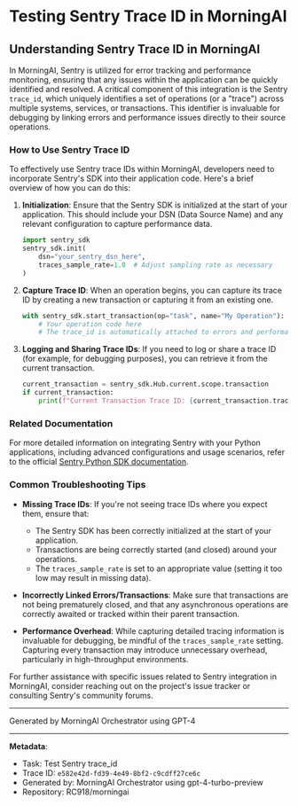 # Testing Sentry Trace ID in MorningAI

## Understanding Sentry Trace ID in MorningAI

In MorningAI, Sentry is utilized for error tracking and performance monitoring, ensuring that any issues within the application can be quickly identified and resolved. A critical component of this integration is the Sentry `trace_id`, which uniquely identifies a set of operations (or a "trace") across multiple systems, services, or transactions. This identifier is invaluable for debugging by linking errors and performance issues directly to their source operations.

### How to Use Sentry Trace ID

To effectively use Sentry trace IDs within MorningAI, developers need to incorporate Sentry's SDK into their application code. Here's a brief overview of how you can do this:

1. **Initialization**: Ensure that the Sentry SDK is initialized at the start of your application. This should include your DSN (Data Source Name) and any relevant configuration to capture performance data.

    ```python
    import sentry_sdk
    sentry_sdk.init(
        dsn="your_sentry_dsn_here",
        traces_sample_rate=1.0  # Adjust sampling rate as necessary
    )
    ```

2. **Capture Trace ID**: When an operation begins, you can capture its trace ID by creating a new transaction or capturing it from an existing one.

    ```python
    with sentry_sdk.start_transaction(op="task", name="My Operation"):
        # Your operation code here
        # The trace_id is automatically attached to errors and performance data
    ```

3. **Logging and Sharing Trace IDs**: If you need to log or share a trace ID (for example, for debugging purposes), you can retrieve it from the current transaction.

    ```python
    current_transaction = sentry_sdk.Hub.current.scope.transaction
    if current_transaction:
        print(f"Current Transaction Trace ID: {current_transaction.trace_id}")
    ```

### Related Documentation

For more detailed information on integrating Sentry with your Python applications, including advanced configurations and usage scenarios, refer to the official [Sentry Python SDK documentation](https://docs.sentry.io/platforms/python/).

### Common Troubleshooting Tips

- **Missing Trace IDs**: If you're not seeing trace IDs where you expect them, ensure that:
  - The Sentry SDK has been correctly initialized at the start of your application.
  - Transactions are being correctly started (and closed) around your operations.
  - The `traces_sample_rate` is set to an appropriate value (setting it too low may result in missing data).

- **Incorrectly Linked Errors/Transactions**: Make sure that transactions are not being prematurely closed, and that any asynchronous operations are correctly awaited or tracked within their parent transaction.

- **Performance Overhead**: While capturing detailed tracing information is invaluable for debugging, be mindful of the `traces_sample_rate` setting. Capturing every transaction may introduce unnecessary overhead, particularly in high-throughput environments.

For further assistance with specific issues related to Sentry integration in MorningAI, consider reaching out on the project's issue tracker or consulting Sentry's community forums.

---
Generated by MorningAI Orchestrator using GPT-4

---

**Metadata**:
- Task: Test Sentry trace_id
- Trace ID: `e582e42d-fd39-4e49-8bf2-c9cdff27ce6c`
- Generated by: MorningAI Orchestrator using gpt-4-turbo-preview
- Repository: RC918/morningai
